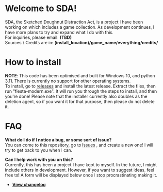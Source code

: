# Welcome to SDA!

SDA, the Sketched Doughnut Distraction Act, is a project I have been working on which includes a game collection. As development continues, I have more plans to try and expand what I do with this. <br>
For inquiries, please email: **(TBD)** <br>
Sources / Credits are in: **(install_location)/game_name/everything/credits/**

# How to install

**NOTE**: This code has been optimised and built for Windows 10, and python 3.11. There is currently no support for other operating systems. <br>
To install, go to 
[releases](https://github.com/SketchedDoughnut/SDA/releases/latest) 
and install the latest release. Extract the files, then run "fiesta-modern.exe". It will run you through the steps to install, and then you're done!
Please note that the installer currently also doubles as the deletion agent, so if you want it for that purpose, then please do not delete it.

# FAQ

**What do I do if I notice a bug, or some sort of issue?** <br>
You can come to this repository, go to 
[Issues](https://github.com/SketchedDoughnut/SDA/issues)
, and create a new one! I will try to get back to you when I can.

**Can I help work with you on this?** <br>
Currently, this has been a project I have kept to myself. In the future, I might include others in development. However, if you want to suggest ideas, feel free to! A form will be displayed below once I stop procrastinating making it.

- **[View changelog](./changelog.md)**
